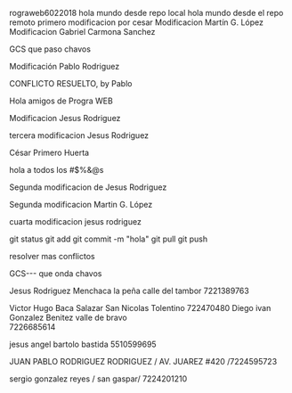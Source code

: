 ﻿rograweb6022018
hola mundo desde repo local
 hola mundo desde el repo remoto
primero modificacion por cesar
Modificacion Martín G. López
Modificacion Gabriel Carmona Sanchez


GCS que paso chavos

Modificación Pablo Rodriguez

CONFLICTO RESUELTO, by Pablo


Hola amigos de Progra WEB

Modificacion Jesus Rodriguez


tercera modificacion Jesus Rodriguez

César Primero Huerta

hola a todos los #$%&@s

Segunda modificacion de Jesus Rodriguez

Segunda modificacion Martin G. López

cuarta modificacion jesus rodriguez

git status
git add
git commit -m "hola"
git pull
git push

resolver mas conflictos
























GCS--- que onda chavos

Jesus Rodriguez Menchaca 
la peña calle del tambor
7221389763

Victor Hugo Baca Salazar
San Nicolas Tolentino
722470480
Diego ivan Gonzalez Benitez
valle de bravo		
7226685614









jesus angel bartolo bastida 5510599695







JUAN PABLO RODRIGUEZ RODRIGUEZ / AV. JUAREZ #420 /7224595723















sergio gonzalez reyes / san gaspar/ 7224201210
